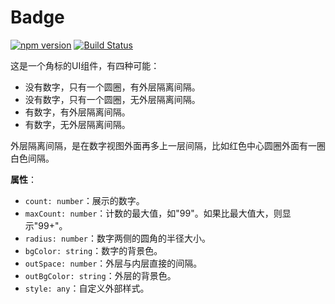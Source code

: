 # Badge

[![npm version](https://img.shields.io/npm/v/@hecom/badge.svg?style=flat)](https://www.npmjs.com/package/@hecom/badge)
[![Build Status](https://travis-ci.org/hecom-rn/Badge.svg?branch=master)](https://travis-ci.org/hecom-rn/Badge)

这是一个角标的UI组件，有四种可能：

* 没有数字，只有一个圆圈，有外层隔离间隔。
* 没有数字，只有一个圆圈，无外层隔离间隔。
* 有数字，有外层隔离间隔。
* 有数字，无外层隔离间隔。

外层隔离间隔，是在数字视图外面再多上一层间隔，比如红色中心圆圈外面有一圈白色间隔。

**属性**：

* `count: number`：展示的数字。
* `maxCount: number`：计数的最大值，如"99"。如果比最大值大，则显示"99+"。
* `radius: number`：数字两侧的圆角的半径大小。
* `bgColor: string`：数字的背景色。
* `outSpace: number`：外层与内层直接的间隔。
* `outBgColor: string`：外层的背景色。
* `style: any`：自定义外部样式。